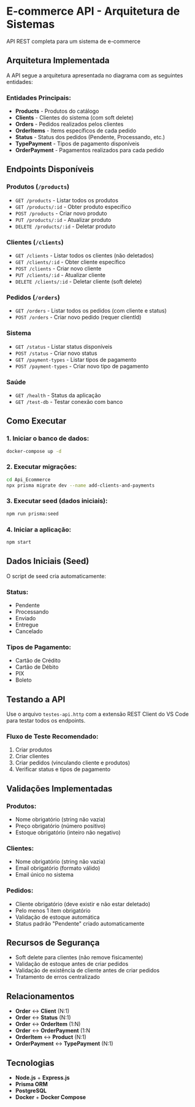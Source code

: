 # E-commerce API - Arquitetura de Sistemas 

API REST completa para um sistema de e-commerce

## Arquitetura Implementada

A API segue a arquitetura apresentada no diagrama com as seguintes entidades:

### Entidades Principais:
- **Products** - Produtos do catálogo
- **Clients** - Clientes do sistema (com soft delete)
- **Orders** - Pedidos realizados pelos clientes
- **OrderItems** - Items específicos de cada pedido
- **Status** - Status dos pedidos (Pendente, Processando, etc.)
- **TypePayment** - Tipos de pagamento disponíveis
- **OrderPayment** - Pagamentos realizados para cada pedido

## Endpoints Disponíveis

### Produtos (`/products`)
- `GET /products` - Listar todos os produtos
- `GET /products/:id` - Obter produto específico
- `POST /products` - Criar novo produto
- `PUT /products/:id` - Atualizar produto
- `DELETE /products/:id` - Deletar produto

### Clientes (`/clients`)
- `GET /clients` - Listar todos os clientes (não deletados)
- `GET /clients/:id` - Obter cliente específico
- `POST /clients` - Criar novo cliente
- `PUT /clients/:id` - Atualizar cliente
- `DELETE /clients/:id` - Deletar cliente (soft delete)

### Pedidos (`/orders`)
- `GET /orders` - Listar todos os pedidos (com cliente e status)
- `POST /orders` - Criar novo pedido (requer clientId)

###  Sistema
- `GET /status` - Listar status disponíveis
- `POST /status` - Criar novo status
- `GET /payment-types` - Listar tipos de pagamento
- `POST /payment-types` - Criar novo tipo de pagamento

###  Saúde
- `GET /health` - Status da aplicação
- `GET /test-db` - Testar conexão com banco

## Como Executar

### 1. Iniciar o banco de dados:
```bash
docker-compose up -d
```

### 2. Executar migrações:
```bash
cd Api_Ecommerce
npx prisma migrate dev --name add-clients-and-payments
```

### 3. Executar seed (dados iniciais):
```bash
npm run prisma:seed
```

### 4. Iniciar a aplicação:
```bash
npm start
```

## Dados Iniciais (Seed)

O script de seed cria automaticamente:

### Status:
- Pendente
- Processando  
- Enviado
- Entregue
- Cancelado

### Tipos de Pagamento:
- Cartão de Crédito
- Cartão de Débito
- PIX
- Boleto

##  Testando a API

Use o arquivo `testes-api.http` com a extensão REST Client do VS Code para testar todos os endpoints.

### Fluxo de Teste Recomendado:
1. Criar produtos
2. Criar clientes
3. Criar pedidos (vinculando cliente e produtos)
4. Verificar status e tipos de pagamento

##  Validações Implementadas

### Produtos:
- Nome obrigatório (string não vazia)
- Preço obrigatório (número positivo)
- Estoque obrigatório (inteiro não negativo)

### Clientes:
- Nome obrigatório (string não vazia)
- Email obrigatório (formato válido)
- Email único no sistema

### Pedidos:
- Cliente obrigatório (deve existir e não estar deletado)
- Pelo menos 1 item obrigatório
- Validação de estoque automática
- Status padrão "Pendente" criado automaticamente

##  Recursos de Segurança

- Soft delete para clientes (não remove fisicamente)
- Validação de estoque antes de criar pedidos
- Validação de existência de cliente antes de criar pedidos
- Tratamento de erros centralizado

##  Relacionamentos

- **Order** ↔ **Client** (N:1)
- **Order** ↔ **Status** (N:1)
- **Order** ↔ **OrderItem** (1:N)
- **Order** ↔ **OrderPayment** (1:N
- **OrderItem** ↔ **Product** (N:1)
- **OrderPayment** ↔ **TypePayment** (N:1)

##  Tecnologias

- **Node.js** + **Express.js**
- **Prisma ORM**
- **PostgreSQL**
- **Docker** + **Docker Compose**

